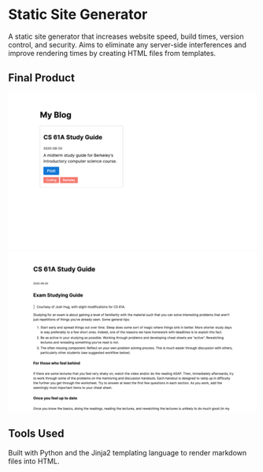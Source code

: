 # Static Site Generator

A static site generator that increases website speed, build times, version control, and security. Aims to eliminate any server-side interferences and improve rendering times by creating HTML files from templates.


## Final Product

![one](https://github.com/aravwatwani/static-site-generator/blob/master/description-img/1.png)
![two](https://github.com/aravwatwani/static-site-generator/blob/master/description-img/2.png)


## Tools Used

Built with Python and the Jinja2 templating language to render markdown files into HTML.
